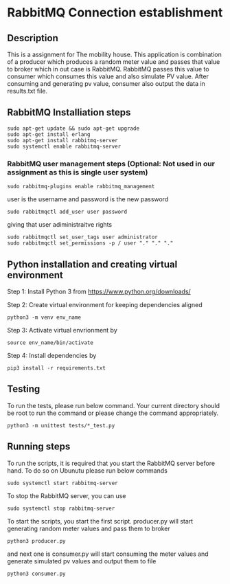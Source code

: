 # RabbitMQ Connection establishment

## Description
This is a assignment for The mobility house. This application is combination of a producer which produces a random meter value and passes that value to broker which in out case is RabbitMQ. RabbitMQ passes this value to consumer which consumes this value and also simulate PV value. After consuming and generating pv value, consumer also output the data in results.txt file.

## RabbitMQ Installiation steps
``` 
sudo apt-get update && sudo apt-get upgrade
sudo apt-get install erlang
sudo apt-get install rabbitmq-server
sudo systemctl enable rabbitmq-server
``` 

### RabbitMQ user management steps (Optional: Not used in our assignment as this is single user system)
``` 
sudo rabbitmq-plugins enable rabbitmq_management
```
user is the username and password is the new password
```
sudo rabbitmqctl add_user user password
```
giving that user adiministraitve rights
```
sudo rabbitmqctl set_user_tags user administrator
sudo rabbitmqctl set_permissions -p / user "." "." "."
```

## Python installation and creating virtual environment 
Step 1: Install Python 3 from https://www.python.org/downloads/

Step 2: Create virtual environment for keeping dependencies aligned 

``` 
python3 -m venv env_name
```

Step 3: Activate virtual envrionment by 

``` 
source env_name/bin/activate 
```

Step 4: Install dependencies by 
``` 
pip3 install -r requirements.txt
```

## Testing
To run the tests, please run below command. Your current directory should be root to run the command or please change the command appropriately.
```
python3 -m unittest tests/*_test.py
```


## Running steps
To run the scripts, it is required that you start the RabbitMQ server before hand. To do so on Ubunutu please run below commands 
``` 
sudo systemctl start rabbitmq-server
``` 

To stop the RabbitMQ server, you can use
```
sudo systemctl stop rabbitmq-server
``` 

To start the scripts, you start the first script.
producer.py will start generating random meter values and pass them to broker
```
python3 producer.py
``` 
and next one is 
consumer.py will start consuming the meter values and generate simulated pv values and output them to file
```
python3 consumer.py
``` 
